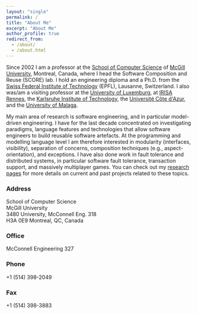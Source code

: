 ```yaml
---
layout: "single"
permalink: /
title: "About Me"
excerpt: "About Me"
author_profile: true
redirect_from: 
  - /about/
  - /about.html
---
```


Since 2002 I am a professor at the [School of Computer Science](http:www.cs.mcgill.ca/) of [McGill University](https://www.mcgill.ca), Montreal, Canada, where I head the Software Composition and Reuse (SCORE) lab. I hold an engineering diploma and a Ph.D. from the [Swiss Federal Institute of Technology](https://www.epfl.ch/) (EPFL), Lausanne, Switzerland. I also was/am a visiting professor at the [University of Luxemburg](https://wwwen.uni.lu), at [IRISA Rennes](http://www.irisa.fr/en), the [Karlsruhe Institute of Technology](https://www.kit.edu), the [Université Côte d'Azur](https://univ-cotedazur.eu), and the [University of Malaga](https://www.uma.es/).

My main area of research is software engineering, and in particular model-driven engineering. I have for the last decade concentrated on investigating paradigms, language features and technologies that allow software engineers to build reusable software artefacts. At the programming and modelling language level I am therefore interested in modularity (interfaces, visibility), separation of concerns, composition techniques (e.g., aspect-orientation), and exceptions. I have also done work in fault tolerance and distributed systems, in particular software fault tolerance, transaction support, and massively multiplayer games. You can check out my [research pages](/portfolio/) for more details on current and past projects related to these topics.

### Address

School of Computer Science<br>
McGill University<br>
3480 University, McConnell Eng. 318<br>
H3A 0E9 Montreal, QC, Canada<br>

### Office

McConnell Engineering 327

### Phone

+1 (514) 398-2049

### Fax

+1 (514) 398-3883